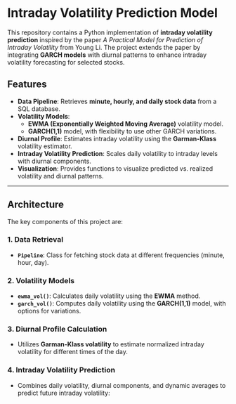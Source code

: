 # Intraday Volatility Prediction Model

This repository contains a Python implementation of **intraday volatility prediction** inspired by the paper *A Practical Model for Prediction of Intraday Volatility* from Young Li. The project extends the paper by integrating **GARCH models** with diurnal patterns to enhance intraday volatility forecasting for selected stocks.

## Features

- **Data Pipeline**: Retrieves **minute, hourly, and daily stock data** from a SQL database.
- **Volatility Models**:
  - **EWMA (Exponentially Weighted Moving Average)** volatility model.
  - **GARCH(1,1)** model, with flexibility to use other GARCH variations.
- **Diurnal Profile**: Estimates intraday volatility using the **Garman-Klass** volatility estimator.
- **Intraday Volatility Prediction**: Scales daily volatility to intraday levels with diurnal components.
- **Visualization**: Provides functions to visualize predicted vs. realized volatility and diurnal patterns.

---

## Architecture

The key components of this project are:

### 1. **Data Retrieval**

- **`Pipeline`**: Class for fetching stock data at different frequencies (minute, hour, day).

### 2. **Volatility Models**

- **`ewma_vol()`**: Calculates daily volatility using the **EWMA** method.
- **`garch_vol()`**: Computes daily volatility using the **GARCH(1,1)** model, with options for variations.

### 3. **Diurnal Profile Calculation**

- Utilizes **Garman-Klass volatility** to estimate normalized intraday volatility for different times of the day.

### 4. **Intraday Volatility Prediction**

- Combines daily volatility, diurnal components, and dynamic averages to predict future intraday volatility:
